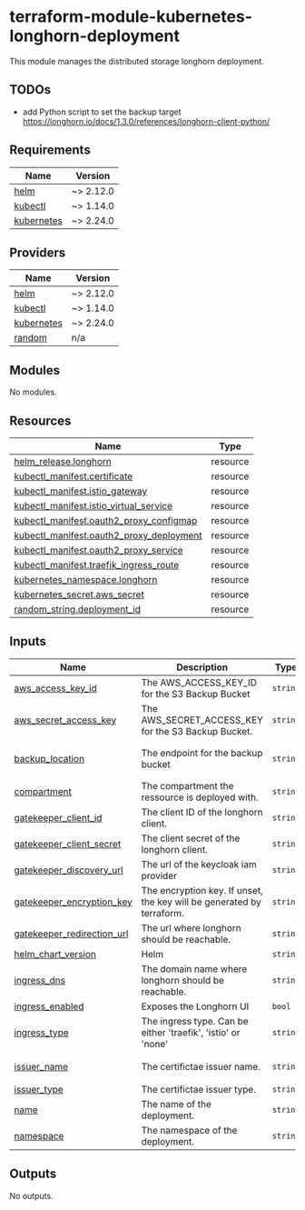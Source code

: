 # terraform-module-kubernetes-longhorn-deployment

This module manages the distributed storage longhorn deployment.

## TODOs

- add Python script to set the backup target https://longhorn.io/docs/1.3.0/references/longhorn-client-python/

<!-- BEGIN_TF_DOCS -->
## Requirements

| Name | Version |
|------|---------|
| <a name="requirement_helm"></a> [helm](#requirement\_helm) | ~> 2.12.0 |
| <a name="requirement_kubectl"></a> [kubectl](#requirement\_kubectl) | ~> 1.14.0 |
| <a name="requirement_kubernetes"></a> [kubernetes](#requirement\_kubernetes) | ~> 2.24.0 |

## Providers

| Name | Version |
|------|---------|
| <a name="provider_helm"></a> [helm](#provider\_helm) | ~> 2.12.0 |
| <a name="provider_kubectl"></a> [kubectl](#provider\_kubectl) | ~> 1.14.0 |
| <a name="provider_kubernetes"></a> [kubernetes](#provider\_kubernetes) | ~> 2.24.0 |
| <a name="provider_random"></a> [random](#provider\_random) | n/a |

## Modules

No modules.

## Resources

| Name | Type |
|------|------|
| [helm_release.longhorn](https://registry.terraform.io/providers/hashicorp/helm/latest/docs/resources/release) | resource |
| [kubectl_manifest.certificate](https://registry.terraform.io/providers/gavinbunney/kubectl/latest/docs/resources/manifest) | resource |
| [kubectl_manifest.istio_gateway](https://registry.terraform.io/providers/gavinbunney/kubectl/latest/docs/resources/manifest) | resource |
| [kubectl_manifest.istio_virtual_service](https://registry.terraform.io/providers/gavinbunney/kubectl/latest/docs/resources/manifest) | resource |
| [kubectl_manifest.oauth2_proxy_configmap](https://registry.terraform.io/providers/gavinbunney/kubectl/latest/docs/resources/manifest) | resource |
| [kubectl_manifest.oauth2_proxy_deployment](https://registry.terraform.io/providers/gavinbunney/kubectl/latest/docs/resources/manifest) | resource |
| [kubectl_manifest.oauth2_proxy_service](https://registry.terraform.io/providers/gavinbunney/kubectl/latest/docs/resources/manifest) | resource |
| [kubectl_manifest.traefik_ingress_route](https://registry.terraform.io/providers/gavinbunney/kubectl/latest/docs/resources/manifest) | resource |
| [kubernetes_namespace.longhorn](https://registry.terraform.io/providers/hashicorp/kubernetes/latest/docs/resources/namespace) | resource |
| [kubernetes_secret.aws_secret](https://registry.terraform.io/providers/hashicorp/kubernetes/latest/docs/resources/secret) | resource |
| [random_string.deployment_id](https://registry.terraform.io/providers/hashicorp/random/latest/docs/resources/string) | resource |

## Inputs

| Name | Description | Type | Default | Required |
|------|-------------|------|---------|:--------:|
| <a name="input_aws_access_key_id"></a> [aws\_access\_key\_id](#input\_aws\_access\_key\_id) | The AWS\_ACCESS\_KEY\_ID for the S3 Backup Bucket | `string` | `""` | no |
| <a name="input_aws_secret_access_key"></a> [aws\_secret\_access\_key](#input\_aws\_secret\_access\_key) | The AWS\_SECRET\_ACCESS\_KEY for the S3 Backup Bucket. | `string` | `""` | no |
| <a name="input_backup_location"></a> [backup\_location](#input\_backup\_location) | The endpoint for the backup bucket | `string` | `"s3://longhorn-zelos-backup@eu-central-1/"` | no |
| <a name="input_compartment"></a> [compartment](#input\_compartment) | The compartment the ressource is deployed with. | `string` | n/a | yes |
| <a name="input_gatekeeper_client_id"></a> [gatekeeper\_client\_id](#input\_gatekeeper\_client\_id) | The client ID of the longhorn client. | `string` | n/a | yes |
| <a name="input_gatekeeper_client_secret"></a> [gatekeeper\_client\_secret](#input\_gatekeeper\_client\_secret) | The client secret of the longhorn client. | `string` | n/a | yes |
| <a name="input_gatekeeper_discovery_url"></a> [gatekeeper\_discovery\_url](#input\_gatekeeper\_discovery\_url) | The url of the keycloak iam provider | `string` | n/a | yes |
| <a name="input_gatekeeper_encryption_key"></a> [gatekeeper\_encryption\_key](#input\_gatekeeper\_encryption\_key) | The encryption key. If unset, the key will be generated by terraform. | `string` | n/a | yes |
| <a name="input_gatekeeper_redirection_url"></a> [gatekeeper\_redirection\_url](#input\_gatekeeper\_redirection\_url) | The url where longhorn should be reachable. | `string` | n/a | yes |
| <a name="input_helm_chart_version"></a> [helm\_chart\_version](#input\_helm\_chart\_version) | Helm | `string` | `"1.4.4"` | no |
| <a name="input_ingress_dns"></a> [ingress\_dns](#input\_ingress\_dns) | The domain name where longhorn should be reachable. | `string` | n/a | yes |
| <a name="input_ingress_enabled"></a> [ingress\_enabled](#input\_ingress\_enabled) | Exposes the Longhorn UI | `bool` | `false` | no |
| <a name="input_ingress_type"></a> [ingress\_type](#input\_ingress\_type) | The ingress type. Can be either 'traefik', 'istio' or 'none' | `string` | `"none"` | no |
| <a name="input_issuer_name"></a> [issuer\_name](#input\_issuer\_name) | The certifictae issuer name. | `string` | `"cloudflare-letsencrypt-staging"` | no |
| <a name="input_issuer_type"></a> [issuer\_type](#input\_issuer\_type) | The certifictae issuer type. | `string` | `"ClusterIssuer"` | no |
| <a name="input_name"></a> [name](#input\_name) | The name of the deployment. | `string` | `"longhorn"` | no |
| <a name="input_namespace"></a> [namespace](#input\_namespace) | The namespace of the deployment. | `string` | `"longhorn-system"` | no |

## Outputs

No outputs.
<!-- END_TF_DOCS -->